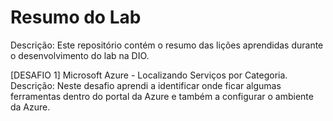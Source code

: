 # Resumo do Lab
Descrição: Este repositório contém o resumo das lições aprendidas durante o desenvolvimento do lab na DIO.

[DESAFIO 1] Microsoft Azure - Localizando Serviços por Categoria.
Descrição: Neste desafio aprendi a identificar onde ficar algumas ferramentas dentro do portal da Azure e também a configurar o ambiente da Azure.


